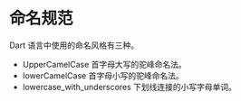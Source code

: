 # 命名规范

Dart 语言中使用的命名风格有三种。

* UpperCamelCase 首字母大写的驼峰命名法。
* lowerCamelCase 首字母小写的驼峰命名法。
* lowercase_with_underscores 下划线连接的小写字母单词。

